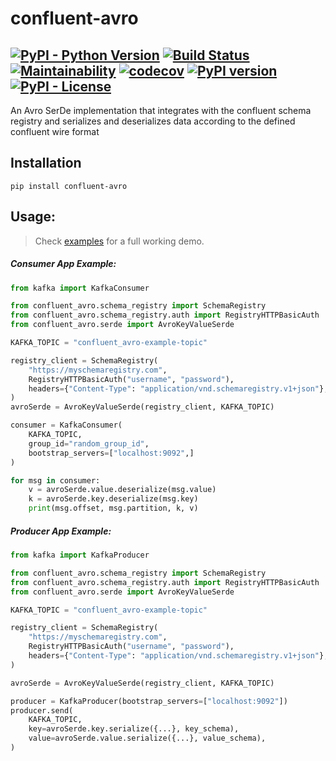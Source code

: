 # confluent-avro

[![PyPI - Python Version](https://img.shields.io/pypi/pyversions/confluent_avro?label=Python)](https://pypi.org/project/confluent-avro/)
[![Build Status](https://travis-ci.com/DhiaTN/avrokafka-py.svg?branch=master)](https://travis-ci.com/DhiaTN/avrokafka-py)
[![Maintainability](https://api.codeclimate.com/v1/badges/cc863ec33bb0cdb7f515/maintainability)](https://codeclimate.com/github/DhiaTN/avrokafka-py/maintainability)
[![codecov](https://codecov.io/gh/DhiaTN/avrokafka-py/branch/master/graph/badge.svg)](https://codecov.io/gh/DhiaTN/avrokafka-py)
[![PyPI version](https://badge.fury.io/py/confluent_avro.svg)](https://badge.fury.io/py/confluent_avro)
[![PyPI - License](https://img.shields.io/pypi/l/confluent_avro?color=ff69b4&label=License)](https://opensource.org/licenses/Apache-2.0)
-----------

An Avro SerDe implementation that integrates with the confluent schema registry and serializes and deserializes data according to the defined confluent wire format

## Installation

```shell script
pip install confluent-avro
```

## Usage:

> Check [examples](examples) for a full working demo.

##### Consumer App Example:

```python
from kafka import KafkaConsumer

from confluent_avro.schema_registry import SchemaRegistry
from confluent_avro.schema_registry.auth import RegistryHTTPBasicAuth
from confluent_avro.serde import AvroKeyValueSerde

KAFKA_TOPIC = "confluent_avro-example-topic"

registry_client = SchemaRegistry(
    "https://myschemaregistry.com",
    RegistryHTTPBasicAuth("username", "password"),
    headers={"Content-Type": "application/vnd.schemaregistry.v1+json"},
)
avroSerde = AvroKeyValueSerde(registry_client, KAFKA_TOPIC)

consumer = KafkaConsumer(
    KAFKA_TOPIC,
    group_id="random_group_id",
    bootstrap_servers=["localhost:9092",]
)

for msg in consumer:
    v = avroSerde.value.deserialize(msg.value)
    k = avroSerde.key.deserialize(msg.key)
    print(msg.offset, msg.partition, k, v)
```

##### Producer App Example:

```python
from kafka import KafkaProducer

from confluent_avro.schema_registry import SchemaRegistry
from confluent_avro.schema_registry.auth import RegistryHTTPBasicAuth
from confluent_avro.serde import AvroKeyValueSerde

KAFKA_TOPIC = "confluent_avro-example-topic"

registry_client = SchemaRegistry(
    "https://myschemaregistry.com",
    RegistryHTTPBasicAuth("username", "password"),
    headers={"Content-Type": "application/vnd.schemaregistry.v1+json"},
)

avroSerde = AvroKeyValueSerde(registry_client, KAFKA_TOPIC)

producer = KafkaProducer(bootstrap_servers=["localhost:9092"])
producer.send(
    KAFKA_TOPIC,
    key=avroSerde.key.serialize({...}, key_schema),
    value=avroSerde.value.serialize({...}, value_schema),
)
```